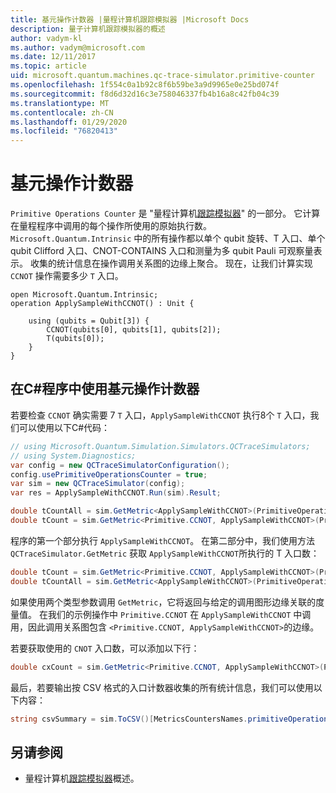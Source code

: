 ```yaml
---
title: 基元操作计数器 |量程计算机跟踪模拟器 |Microsoft Docs
description: 量子计算机跟踪模拟器的概述
author: vadym-kl
ms.author: vadym@microsoft.com
ms.date: 12/11/2017
ms.topic: article
uid: microsoft.quantum.machines.qc-trace-simulator.primitive-counter
ms.openlocfilehash: 1f554c0a1b92c8f6b59be3a9d9965e0e25bd074f
ms.sourcegitcommit: f8d6d32d16c3e758046337fb4b16a8c42fb04c39
ms.translationtype: MT
ms.contentlocale: zh-CN
ms.lasthandoff: 01/29/2020
ms.locfileid: "76820413"
---
```

# <a name="primitive-operations-counter"></a>基元操作计数器  

`Primitive Operations Counter` 是 "量程计算机[跟踪模拟器](xref:microsoft.quantum.machines.qc-trace-simulator.intro)" 的一部分。 它计算在量程程序中调用的每个操作所使用的原始执行数。 `Microsoft.Quantum.Intrinsic` 中的所有操作都以单个 qubit 旋转、T 入口、单个 qubit Clifford 入口、CNOT-CONTAINS 入口和测量为多 qubit Pauli 可观察量表示。 收集的统计信息在操作调用关系图的边缘上聚合。 现在，让我们计算实现 `CCNOT` 操作需要多少 `T` 入口。 

```qsharp
open Microsoft.Quantum.Intrinsic;
operation ApplySampleWithCCNOT() : Unit {

    using (qubits = Qubit[3]) {
        CCNOT(qubits[0], qubits[1], qubits[2]);
        T(qubits[0]);
    } 
}
```

## <a name="using-the-primitive-operations-counter-within-a-c-program"></a>在C#程序中使用基元操作计数器

若要检查 `CCNOT` 确实需要 7 `T` 入口，`ApplySampleWithCCNOT` 执行8个 `T` 入口，我们可以使用以下C#代码：

```csharp 
// using Microsoft.Quantum.Simulation.Simulators.QCTraceSimulators;
// using System.Diagnostics;
var config = new QCTraceSimulatorConfiguration();
config.usePrimitiveOperationsCounter = true;
var sim = new QCTraceSimulator(config);
var res = ApplySampleWithCCNOT.Run(sim).Result;

double tCountAll = sim.GetMetric<ApplySampleWithCCNOT>(PrimitiveOperationsGroupsNames.T);
double tCount = sim.GetMetric<Primitive.CCNOT, ApplySampleWithCCNOT>(PrimitiveOperationsGroupsNames.T);
```

程序的第一个部分执行 `ApplySampleWithCCNOT`。 在第二部分中，我们使用方法 `QCTraceSimulator.GetMetric` 获取 `ApplySampleWithCCNOT`所执行的 T 入口数： 

```csharp
double tCount = sim.GetMetric<Primitive.CCNOT, ApplySampleWithCCNOT>(PrimitiveOperationsGroupsNames.T);
double tCountAll = sim.GetMetric<ApplySampleWithCCNOT>(PrimitiveOperationsGroupsNames.T);
```

如果使用两个类型参数调用 `GetMetric`，它将返回与给定的调用图形边缘关联的度量值。 在我们的示例操作中 `Primitive.CCNOT` 在 `ApplySampleWithCCNOT` 中调用，因此调用关系图包含 `<Primitive.CCNOT, ApplySampleWithCCNOT>`的边缘。 

若要获取使用的 `CNOT` 入口数，可以添加以下行：
```csharp
double cxCount = sim.GetMetric<Primitive.CCNOT, ApplySampleWithCCNOT>(PrimitiveOperationsGroupsNames.CX);
```

最后，若要输出按 CSV 格式的入口计数器收集的所有统计信息，我们可以使用以下内容：
```csharp
string csvSummary = sim.ToCSV()[MetricsCountersNames.primitiveOperationsCounter];
```

## <a name="see-also"></a>另请参阅 ##

- 量程计算机[跟踪模拟器](xref:microsoft.quantum.machines.qc-trace-simulator.intro)概述。
